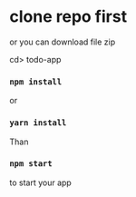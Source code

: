 # clone repo first

or you can download file zip


cd> todo-app
### `npm install`

or
### `yarn install`

Than
### `npm start`

to start your app

